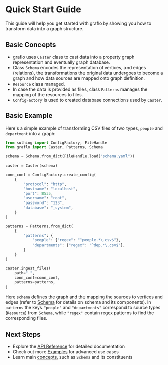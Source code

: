 # Quick Start Guide

This guide will help you get started with graflo by showing you how to transform data into a graph structure.

## Basic Concepts

- graflo uses `Caster` class to cast data into a property graph representation and eventually graph database. 
- Class `Schema` encodes the representation of vertices, and edges (relations), the transformations the original data undergoes to become a graph and how data sources are mapped onto graph definition.
- `Resource` class managed.
- In case the data is provided as files, class `Patterns` manages the mapping of the resources to files. 
- `ConfigFactory` is used to created database connections used by `Caster`.

## Basic Example

Here's a simple example of transforming CSV files of two types, `people` and `department` into a graph:

```python
from suthing import ConfigFactory, FileHandle
from graflo import Caster, Patterns, Schema

schema = Schema.from_dict(FileHandle.load("schema.yaml"))

caster = Caster(schema)

conn_conf = ConfigFactory.create_config(
    {
        "protocol": "http",
        "hostname": "localhost",
        "port": 8535,
        "username": "root",
        "password": "123",
        "database": "_system",
    }
)

patterns = Patterns.from_dict(
    {
        "patterns": {
            "people": {"regex": "^people.*\.csv$"},
            "departments": {"regex": "^dep.*\.csv$"},
        }
    }
)

caster.ingest_files(
    path=".",
    conn_conf=conn_conf,
    patterns=patterns,
)
```

Here `schema` defines the graph and the mapping the sources to vertices and edges (refer to [Schema](concepts/schema) for details on schema and its components).
In `patterns` the keys `"people"` and `"departments"` correspond to source types (`Resource`) from `Schema`, while `"regex"` contain regex patterns to find the corresponding files. 


## Next Steps

- Explore the [API Reference](../reference/index.md) for detailed documentation
- Check out more [Examples](../examples/index.md) for advanced use cases
- Learn main [concepts](../concepts/index.md), such as `Schema` and its constituents 